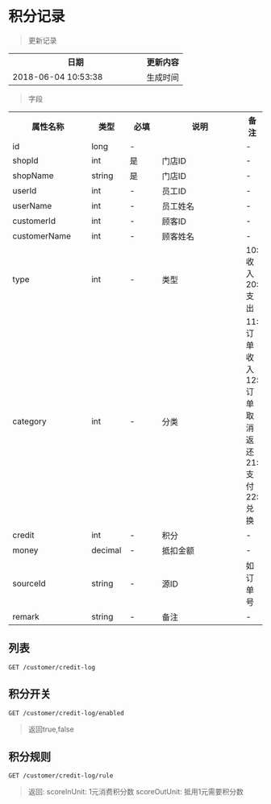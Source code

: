 # 积分记录

> 更新记录

<table>
    <tr>
        <th style="width:250px;">日期</th>
        <th>更新内容</th>
    </tr>
    <tr>
        <td>2018-06-04 10:53:38</td>
        <td>生成时间</td>
    </tr>
</table>

> 字段

<table>
    <tr>
        <th style="width:150px;">属性名称</th>
        <th style="width:60px;">类型</th>
        <th style="width:60px;">必填</th>
        <th style="width:200px;">说明</th>
        <th>备注</th>
    </tr>
    <tr>
        <td>id</td>
        <td>long</td>
        <td>-</td>
        <td></td>
        <td>-</td>
    </tr>
    <tr>
        <td>shopId</td>
        <td>int</td>
        <td>是</td>
        <td>门店ID</td>
        <td>-</td>
    </tr>
    <tr>
        <td>shopName</td>
        <td>string</td>
        <td>是</td>
        <td>门店ID</td>
        <td>-</td>
    </tr>
    <tr>
        <td>userId</td>
        <td>int</td>
        <td>-</td>
        <td>员工ID</td>
        <td>-</td>
    </tr>
    <tr>
        <td>userName</td>
        <td>int</td>
        <td>-</td>
        <td>员工姓名</td>
        <td>-</td>
    </tr>
    <tr>
        <td>customerId</td>
        <td>int</td>
        <td>-</td>
        <td>顾客ID</td>
        <td>-</td>
    </tr>
    <tr>
        <td>customerName</td>
        <td>int</td>
        <td>-</td>
        <td>顾客姓名</td>
        <td>-</td>
    </tr>
    <tr>
        <td>type</td>
        <td>int</td>
        <td>-</td>
        <td>类型</td>
        <td>10: 收入 20: 支出</td>
    </tr>
    <tr>
        <td>category</td>
        <td>int</td>
        <td>-</td>
        <td>分类</td>
        <td>11: 订单收入 12: 订单取消返还 21: 支付 22: 兑换</td>
    </tr>
    <tr>
        <td>credit</td>
        <td>int</td>
        <td>-</td>
        <td>积分</td>
        <td>-</td>
    </tr>
    <tr>
        <td>money</td>
        <td>decimal</td>
        <td>-</td>
        <td>抵扣金额</td>
        <td>-</td>
    </tr>
    <tr>
        <td>sourceId</td>
        <td>string</td>
        <td>-</td>
        <td>源ID</td>
        <td>如订单号</td>
    </tr>
    <tr>
        <td>remark</td>
        <td>string</td>
        <td>-</td>
        <td>备注</td>
        <td>-</td>
    </tr>
</table>

## 列表

```
GET /customer/credit-log
```

## 积分开关

```
GET /customer/credit-log/enabled
```

> 返回true,false

## 积分规则

```
GET /customer/credit-log/rule
```

> 返回: scoreInUnit: 1元消费积分数 scoreOutUnit: 抵用1元需要积分数